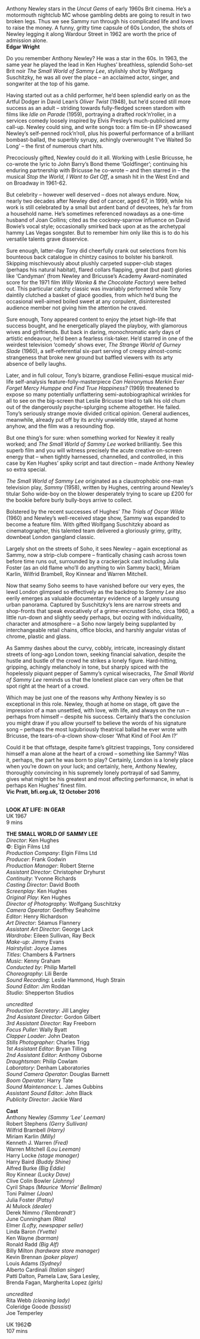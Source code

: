 

Anthony Newley stars in the _Uncut Gems_ of early 1960s Brit cinema. He’s a motormouth nightclub MC whose gambling debts are going to result in two broken legs. Thus we see Sammy run through his complicated life and loves to raise the money. A funny, gritty time capsule of 60s London, the shots of Newley legging it along Wardour Street in 1962 are worth the price of admission alone.  
**Edgar Wright**

Do you remember Anthony Newley? He was a star in the 60s. In 1963, the same year he played the lead in Ken Hughes’ breathless, splendid Soho-set Brit noir  _The Small World of Sammy Lee_, stylishly shot by Wolfgang Suschitzky, he was all over the place – an acclaimed actor, singer, and songwriter at the top of his game.

Having started out as a child performer, he’d been splendid early on as the Artful Dodger in David Lean’s _Oliver Twist_ (1948), but he’d scored still more success as an adult – striding towards fully-fledged screen stardom with films like _Idle on Parade_ (1959), portraying a drafted rock‘n’roller, in a services comedy loosely inspired by Elvis Presley’s much-publicised army call-up. Newley could sing, and write songs too: a film tie-in EP showcased Newley’s self-penned rock’n’roll, plus his powerful performance of a brilliant bombast-ballad, the superbly syrupy, achingly overwrought ‘I’ve Waited So Long’ – the first of numerous chart hits.

Precociously gifted, Newley could do it all. Working with Leslie Bricusse, he co-wrote the lyric to John Barry’s Bond theme ‘Goldfinger’; continuing his enduring partnership with Bricusse he co-wrote – and then starred in – the musical _Stop the World, I Want to Get Off_, a smash hit in the West End and on Broadway in  1961-62.

But celebrity – however well deserved – does not always endure. Now, nearly two decades after Newley died of cancer, aged 67, in 1999, while his work is still celebrated by a small but ardent band of devotees, he’s far from a household name. He’s sometimes referenced nowadays as a one-time husband of Joan Collins; cited as the cockney-sparrow influence on David Bowie’s vocal style; occasionally smirked back upon at as the archetypal hammy Las Vegas songster. But to remember him only like this is to do his versatile talents grave disservice.

Sure enough, latter-day Tony did cheerfully crank out selections from his bounteous back catalogue in chintzy casinos to bolster his bankroll. Skipping mischievously about plushly carpeted supper-club stages (perhaps his natural habitat), flared collars flapping, great (but past) glories like ‘Candyman’ (from Newley and Bricusse’s Academy Award-nominated score for the 1971 film _Willy Wonka & the Chocolate Factory_) were belted out. This particular catchy classic was invariably performed while Tony daintily clutched a basket of glacé goodies, from which he’d bung the occasional well-aimed boiled sweet at any corpulent, disinterested audience member not giving him the attention he craved.

Sure enough, Tony appeared content to enjoy the jetset high-life that success bought, and he energetically played the playboy, with glamorous wives and girlfriends. But back in daring, monochromatic early days of artistic endeavour, he’d been a fearless risk-taker. He’d starred in one of the weirdest television ‘comedy’ shows ever, _The Strange World of Gurney Slade_ (1960), a self-referential six-part serving of creepy almost-comic strangeness that broke new ground but baffled viewers with its arty absence of belly laughs.

Later, and in full colour, Tony’s bizarre, grandiose Fellini-esque musical mid-life self-analysis feature-folly-masterpiece _Can Heironymus Merkin Ever Forget Mercy Humppe and Find True Happiness?_ (1969) threatened to expose so many potentially unflattering semi-autobiographical wrinkles for all to see on the big-screen that Leslie Bricusse tried to talk his old chum out of the dangerously psyche-splurging scheme altogether. He failed. Tony’s seriously strange movie divided critical opinion. General audiences, meanwhile, already put off by its archly unwieldy title, stayed at home anyhow, and the film was a resounding flop.

But one thing’s for sure: when something worked for Newley it really worked; and _The Small World of Sammy Lee_ worked brilliantly. See this superb film and you will witness precisely the acute creative on-screen energy that – when tightly harnessed, channelled, and controlled, in this case by Ken Hughes’ spiky script and taut direction – made Anthony Newley so extra special.

_The Small World of Sammy Lee_ originated as a claustrophobic one-man television play, _Sammy_ (1958), written by Hughes, centring around Newley’s titular Soho wide-boy on the blower desperately trying to scare up £200 for the bookie before burly bully-boys arrive to collect.

Bolstered by the recent successes of Hughes’ _The Trials of Oscar Wilde_ (1960) and Newley’s well-received stage show, Sammy was expanded to become a feature film. With gifted Wolfgang Suschitzky aboard as cinematographer, this talented team delivered a gloriously grimy, gritty, downbeat London gangland classic.

Largely shot on the streets of Soho, it sees Newley – again exceptional as Sammy, now a strip-club compere – frantically chasing cash across town before time runs out, surrounded by a crackerjack cast including Julia Foster (as an old flame who’ll do anything to win Sammy back), Miriam Karlin, Wilfrid Brambell, Roy Kinnear and Warren Mitchell.

Now that seamy Soho seems to have vanished before our very eyes, the lewd London glimpsed so effectively as the backdrop to _Sammy Lee_ also eerily emerges as valuable documentary evidence of a largely unsung urban panorama. Captured by Suschitzky’s lens are narrow streets and shop-fronts that speak evocatively of a grime-encrusted Soho, circa 1960, a little run-down and slightly seedy perhaps, but oozing with individuality, character and atmosphere – a Soho now largely being supplanted by interchangeable retail chains, office blocks, and harshly angular vistas of chrome, plastic and glass.

As Sammy dashes about the curvy, cobbly, intricate, increasingly distant streets of long-ago London town, seeking financial salvation, despite the hustle and bustle of the crowd he strikes a lonely figure. Hard-hitting, gripping, achingly melancholy in tone, but sharply spiced with the hopelessly piquant pepper of Sammy’s cynical wisecracks, _The Small World of Sammy Lee_ reminds us that the loneliest place can very often be that spot right at the heart of a crowd.

Which may be just one of the reasons why Anthony Newley is so exceptional in this role. Newley, though at home on stage, oft gave the impression of a man unsettled, with love, with life, and always on the run – perhaps from himself – despite his success. Certainly that’s the conclusion you might draw if you allow yourself to believe the words of his signature song – perhaps the most lugubriously theatrical ballad he ever wrote with Bricusse, the tears-of-a-clown show-closer ‘What Kind of Fool Am I?’

Could it be that offstage, despite fame’s glitziest trappings, Tony considered himself a man alone at the heart of a crowd – something like Sammy? Was it, perhaps, the part he was born to play? Certainly, London is a lonely place when you’re down on your luck; and certainly, here, Anthony Newley, thoroughly convincing in his supremely lonely portrayal of sad Sammy, gives what might be  his greatest and most affecting performance, in what is perhaps Ken Hughes’  finest film.  
**Vic Pratt, bfi.org.uk, 12 October 2016**
<br><br>

**LOOK AT LIFE: IN GEAR**  
UK 1967  
9 mins

**THE SMALL WORLD OF SAMMY LEE**  
_Director_: Ken Hughes  
©: Elgin Films Ltd  
_Production Company_: Elgin Films Ltd  
_Producer_: Frank Godwin  
_Production Manager_: Robert Sterne  
_Assistant Director_: Christopher Dryhurst  
_Continuity_: Yvonne Richards  
_Casting Director_: David Booth  
_Screenplay_: Ken Hughes  
_Original Play_: Ken Hughes  
_Director of Photography_: Wolfgang Suschitzky  
_Camera Operator_: Geoffrey Seaholme  
_Editor_: Henry Richardson  
_Art Director_: Séamus Flannery  
_Assistant Art Director_: George Lack  
_Wardrobe_: Eileen Sullivan, Ray Beck  
_Make-up_: Jimmy Evans  
_Hairstylist_: Joyce James  
_Titles_: Chambers & Partners  
_Music_: Kenny Graham  
_Conducted by_: Philip Martell  
_Choreography_: Lili Berde  
_Sound Recording_: Leslie Hammond, Hugh Strain  
_Sound Editor_: Jim Roddan  
_Studio_: Shepperton Studios

_uncredited_  
_Production Secretary_: Jill Langley  
_2nd Assistant Director_: Gordon Gilbert  
_3rd Assistant Director_: Ray Freeborn  
_Focus Puller_: Wally Byatt  
_Clapper Loader_: John Deaton  
_Stills Photographer_: Charles Trigg  
_1st Assistant Editor_: Bryan Tilling  
_2nd Assistant Editor_: Anthony Osborne  
_Draughtsman_: Philip Cowlam  
_Laboratory_: Denham Laboratories  
_Sound Camera Operator_: Douglas Barnett  
_Boom Operator_: Harry Tate  
_Sound Maintenance_: L. James Gubbins  
_Assistant Sound Editor_: John Black  
_Publicity Director_: Jackie Ward

**Cast**  
Anthony Newley _(Sammy ‘Lee’ Leeman)_  
Robert Stephens _(Gerry Sullivan)_  
Wilfrid Brambell _(Harry)_  
Miriam Karlin _(Milly)_  
Kenneth J. Warren _(Fred)_  
Warren Mitchell _(Lou Leeman)_  
Harry Locke _(stage manager)_  
Harry Baird _(Buddy Shine)_  
Alfred Burke _(Big Eddie)_  
Roy Kinnear _(Lucky Dave)_  
Clive Colin Bowler _(Johnny)_  
Cyril Shaps _(Maurice ‘Morrie’ Bellman)_  
Toni Palmer _(Joan)_  
Julia Foster _(Patsy)_  
Al Mulock _(dealer)_  
Derek Nimmo _(‘Rembrandt’)_  
June Cunningham _(Rita)_  
Elmer _(Lofty, newspaper seller)_  
Linda Baron _(Yvette)_  
Ken Wayne _(barman)_  
Ronald Radd _(Big Alf)_  
Billy Milton _(hardware store manager)_  
Kevin Brennan _(poker player)_  
Louis Adams _(Sydney)_  
Alberto Cardinali _(Italian singer)_  
Patti Dalton, Pamela Law, Sara Lesley,  
Brenda Fagan, Margherita Lopez _(girls)_

_uncredited_  
Rita Webb _(cleaning lady)_  
Coleridge Goode _(bassist)_  
Joe Temperley

UK 1962©  
107 mins
<br><br>
<!--stackedit_data:
eyJoaXN0b3J5IjpbMTM5NTM5OTc5MV19
-->